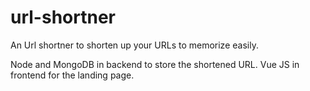 ﻿# url-shortner

An Url shortner to shorten up your URLs to memorize easily.

Node and MongoDB in backend to store the shortened URL.
Vue JS in frontend for the landing page.
